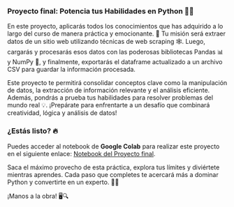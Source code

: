 ### Proyecto final: Potencia tus Habilidades en Python 🚀🐍

En este proyecto, aplicarás todos los conocimientos que has adquirido a lo largo del curso de manera práctica y emocionante. 🌟 Tu misión será extraer datos de un sitio web utilizando técnicas de web scraping 🕸️. Luego, cargarás y procesarás esos datos con las poderosas bibliotecas Pandas 📊 y NumPy 🔢, y finalmente, exportarás el dataframe actualizado a un archivo CSV para guardar la información procesada.

Este proyecto te permitirá consolidar conceptos clave como la manipulación de datos, la extracción de información relevante y el análisis eficiente. Además, pondrás a prueba tus habilidades para resolver problemas del mundo real 💡. ¡Prepárate para enfrentarte a un desafío que combinará creatividad, lógica y análisis de datos! 

### ¿Estás listo? 🔥
Puedes acceder al notebook de **Google Colab** para realizar este proyecto en el siguiente enlace: [Notebook del Proyecto final](https://colab.research.google.com/drive/1hR-3ZRFAONuI_sQqbCH1oUCXgtefsqjG?usp=sharing).

Saca el máximo provecho de esta práctica, explora tus límites y diviértete mientras aprendes. Cada paso que completes te acercará más a dominar Python y convertirte en un experto. 💪✨

¡Manos a la obra! 🖥️🔍
